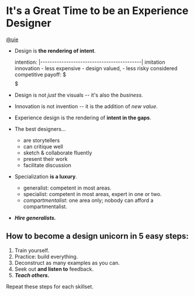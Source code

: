 # It's a Great Time to be an Experience Designer
[@uie](http://twitter.com/uie)

* Design is **the rendering of intent**.

	intention: |-------------------------------------------|
		   imitation								   innovation
		   - less expensive							   - design valued,
		   - less risky							       considered competitive
	payoff:    $			$$			$$$				$$$$

* Design is not *just* the visuals -- it's also the *business*.
* Innovation is not invention -- it is the addition of *new value*.
* Experience design is the rendering of **intent in the gaps**.
* The best designers...
	* are storytellers
	* can critique well
	* sketch & collaborate fluently
	* present their work
	* facilitate discussion
* Specialization **is a luxury**.
	* generalist: competent in most areas.
	* specialist: competent in most areas, expert in one or two.
	* *compartmentalist*: one area only; nobody can afford a compartmentalist.
* ***Hire generalists.***

## How to become a design unicorn in 5 easy steps:

1. Train yourself.
2. Practice: build everything.
3. Deconstruct as many examples as you can.
4. Seek out **and listen to** feedback.
5. ***Teach others.***

Repeat these steps for each skillset.